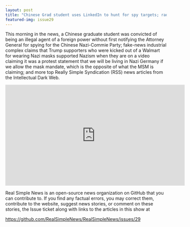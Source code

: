 ```yaml
---
layout: post
title: "Chinese Grad student uses LinkedIn to hunt for spy targets; radical Left escalates terror & violence."
featured-img: issue29
---
```


This morning in the news, a Chinese graduate student was convicted of being an illegal agent of a foreign power without first notifying the Attorney General for spying for the Chinese Nazi-Commie Party; fake-news industrial complex claims that Trump supporters who were kicked out of a Walmart for wearing Nazi masks supported Nazism when they are on a video claiming it was a protest statement that we will be living in Nazi Germany if we allow the mask mandate, which is the opposite of what the MSM is claiming; and more top Really Simple Syndication (RSS) news articles from the Intellectual Dark Web.

<iframe width="560" height="315" src="https://www.youtube.com/embed/NrePXKDAd6k" frameborder="0" allow="accelerometer; autoplay; encrypted-media; gyroscope; picture-in-picture" allowfullscreen></iframe>

Real Simple News is an open-source news organization on GitHub that you can contribute to. If you find any factual errors, you may correct them, contribute to the website, suggest news stories, or comment on these stories, the Issue ticket along with links to the articles in this show at 

<https://github.com/RealSimpleNews/RealSimpleNews/issues/29>
